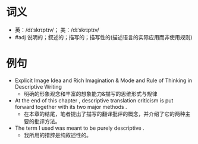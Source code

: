 # 词义
- 英：/dɪˈskrɪptɪv/； 美：/dɪˈskrɪptɪv/
- #adj 说明的；叙述的；描写的；描写性的(描述语言的实际应用而非使用规则)
# 例句
- Explicit Image Idea and Rich Imagination & Mode and Rule of Thinking in Descriptive Writing
	- 明确的形象观念和丰富的想象能力&描写的思维形式与规律
- At the end of this chapter , descriptive translation criticism is put forward together with its two major methods .
	- 在本章的结尾，笔者提出了描写的翻译批评的概念，并介绍了它的两种主要的批评方法。
- The term I used was meant to be purely descriptive .
	- 我所用的措辞是纯叙述性的。

